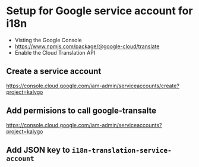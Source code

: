 # Setup for Google service account for i18n

- Visting the Google Console
- https://www.npmjs.com/package/@google-cloud/translate
- Enable the Cloud Translation API

## Create a service account

https://console.cloud.google.com/iam-admin/serviceaccounts/create?project=kalygo

## Add permisions to call google-transalte

https://console.cloud.google.com/iam-admin/serviceaccounts?project=kalygo

## Add JSON key to `i18n-translation-service-account`

